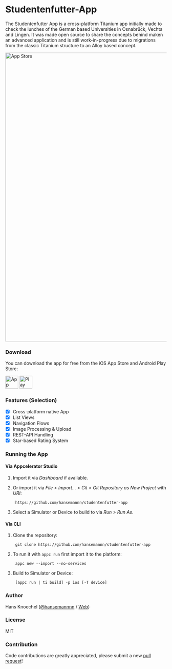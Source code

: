 # Studentenfutter-App

The Studentenfutter App is a cross-platform Titanium app initially made to check the lunches of the German based Universities in
Osnabrück, Vechta and Lingen. It was made open source to share the concepts behind maken an advanced application and is still
work-in-progress due to migrations from the classic Titanium structure to an Alloy based concept.

<img alt="App Store" src="https://abload.de/img/screenshot2017-01-12aybs4e.png" width="900" />

### Download

You can download the app for free from the iOS App Store and Android Play Store:

<a href="https://itunes.apple.com/de/app/studentenfutter-die-mensa/id722993370?l=de" target="_blank"><img alt="App Store" src="https://abload.de/img/appstoreihsxg.png" height="40" /></a> <a href="https://play.google.com/store/apps/details?id=de.ncn.mensaapp" target="_blank"><img alt="Play Store" src="https://abload.de/img/playstoreres91.png" height="40" /></a>

### Features (Selection)

- [x] Cross-platform native App
- [x] List Views
- [x] Navigation Flows
- [x] Image Processing & Upload
- [x] REST-API Handling
- [x] Star-based Rating System

### Running the App

#### Via Appcelerator Studio

1. Import it via *Dashboard* if available.
2. Or import it via *File > Import... > Git > Git Repository as New Project* with *URI*:

		https://github.com/hansemannn/studentenfutter-app

3. Select a Simulator or Device to build to via *Run > Run As*.

#### Via CLI

1. Clone the repository:

		git clone https://github.com/hansemannn/studentenfutter-app

2. To run it with `appc run` first import it to the platform:

		appc new --import --no-services

3. Build to Simulator or Device:

		[appc run | ti build] -p ios [-T device]

### Author

Hans Knoechel ([@hansemannnn](https://twitter.com/hansemannnn) / [Web](http://hans-knoechel.de))

### License 

MIT

### Contribution

Code contributions are greatly appreciated, please submit a new [pull request](https://github.com/hansemannn/studentenfutter-app/pull/new/master)!
